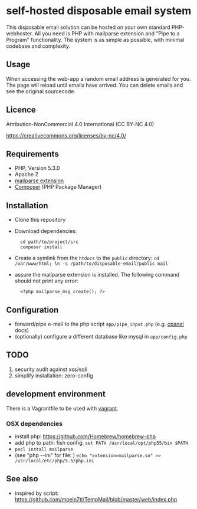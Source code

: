# self-hosted disposable email system

This disposable email solution can be hosted on your own standard PHP-webhoster. All you need is PHP with mailparse extension and "Pipe to a Program" functionality. The system is as simple as possible, with minimal codebase and complexity. 

## Usage
When accessing the web-app a random email address is generated for you. The page will reload until emails have arrived. You can delete emails and see the original sourcecode. 


## Licence
Attribution-NonCommercial 4.0 International (CC BY-NC 4.0)

https://creativecommons.org/licenses/by-nc/4.0/

## Requirements

* PHP, Version 5.3.0
* Apache 2
* [mailparse extension](http://pecl.php.net/package/mailparse)
* [Composer](https://getcomposer.org/doc/00-intro.md#globally) (PHP Package Manager)

## Installation

* Clone this repository
* Download dependencies: 

		cd path/to/project/src
		composer install

* Create a symlink from the ``htdocs`` to the ``public`` directory: ``cd /var/www/html; ln -s /path/to/disposable-email/public mail`` 
    
- assure the mailparse extension is installed. The following command should not print any error: 
  
        <?php mailparse_msg_create(); ?>

## Configuration
- forward/pipe e-mail to the php script `app/pipe_input.php` (e.g.  [cpanel](https://documentation.cpanel.net/display/ALD/Forwarders#Forwarders-PipetoaProgram) docs)
- (optionally) configure a different database like mysql in `app/config.php`
 
## TODO
 1. security audit against xss/sqli
 1. simplify installation: zero-config

## development environment
There is a Vagrantfile to be used with [vagrant](https://www.vagrantup.com/). 

### OSX dependencies 
- install php: https://github.com/Homebrew/homebrew-php
- add php to path: fish config: `set PATH /usr/local/opt/php55/bin $PATH`
-  `pecl install mailparse`
- (see "php --ini" for file: ) `echo "extension=mailparse.so" >> /usr/local/etc/php/5.5/php.ini`

## See also
 - inspired by script: https://github.com/moein7tl/TempMail/blob/master/web/index.php
     

